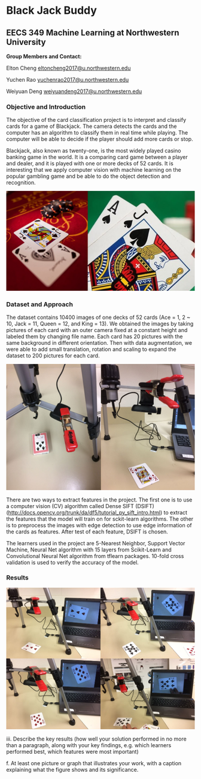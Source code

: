 # Black Jack Buddy
## EECS 349 Machine Learning at Northwestern University

**Group Members and Contact:** 

Elton Cheng <eltoncheng2017@u.northwestern.edu>

Yuchen Rao <yuchenrao2017@u.northwestern.edu>

Weiyuan Deng <weiyuandeng2017@u.northwestern.edu>


### Objective and Introduction

The objective of the card classification project is to interpret and classify cards for a game of Blackjack. The camera detects the cards  and the computer has an algorithm to classify them in real time while playing. The computer will be able to decide if the player should add more cards or stop.

Blackjack, also known as twenty-one, is the most widely played casino banking game in the world. It is a comparing card game between a player and dealer, and it is played with one or more decks of 52 cards. It is interesting that we apply computer vision with machine learning on the popular gambling game and be able to do the object detection and recognition.

![image of Blackjack here](/images/image1.JPG)

### Dataset and Approach

The dataset contains 10400 images of one decks of 52 cards (Ace = 1, 2 ~ 10, Jack = 11, Queen = 12, and King = 13). We obtained the images by taking pictures of each card with an outer camera fixed at a constant height and labeled them by changing file name. Each card has 20 pictures with the same background in different orientation. Then with data augmentation, we were able to add small translation, rotation and scaling to expand the dataset to 200 pictures for each card.

![image of getting dataset](https://github.com/yuchenrao/EECS349-Card-Classification-Project/blob/master/images/image2.JPG)

There are two ways to extract features in the project. The first one is to use a computer vision (CV) algorithm called Dense SIFT (DSIFT) (http://docs.opencv.org/trunk/da/df5/tutorial_py_sift_intro.html) to extract the features that the model will train on for sckit-learn algorithms. The other is to preprocess the images with edge detection to use edge information of the cards as features.
After test of each feature, DSIFT is chosen.

The learners used in the project are 5-Nearest Neighbor, Support Vector Machine, Neural Net algorithm with 15 layers from Scikit-Learn
and Convolutional Neural Net algorithm from tflearn packages. 10-fold cross validation is used to verify the accuracy of the model.

### Results

![image of card recognition](https://github.com/yuchenrao/EECS349-Card-Classification-Project/blob/master/images/Image3.JPG)

iii. Describe the key results (how well your solution performed in no more than
a paragraph, along with your key findings, e.g. which learners performed
best, which features were most important)


f. At least one picture or graph that illustrates your work, with a caption explaining
what the figure shows and its significance.
